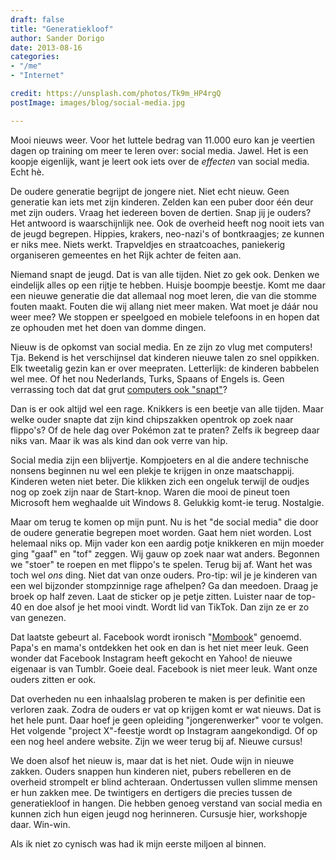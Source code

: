```yaml
---
draft: false
title: "Generatiekloof"
author: Sander Dorigo
date: 2013-08-16
categories:
- "/me"
- "Internet"

credit: https://unsplash.com/photos/Tk9m_HP4rgQ
postImage: images/blog/social-media.jpg

---
```


Mooi nieuws weer. Voor het luttele bedrag van 11.000 euro kan je veertien dagen op training om meer te leren over: social media. Jawel. Het is een koopje eigenlijk, want je leert ook iets over de *effecten* van social media. Echt hè.

De oudere generatie begrijpt de jongere niet. Niet echt nieuw. Geen generatie kan iets met zijn kinderen. Zelden kan een puber door één deur met zijn ouders. Vraag het iedereen boven de dertien. Snap jij je ouders? Het antwoord is waarschijnlijk nee. Ook de overheid heeft nog nooit iets van de jeugd begrepen. Hippies, krakers, neo-nazi's of bontkraagjes; ze kunnen er niks mee. Niets werkt. Trapveldjes en straatcoaches, paniekerig organiseren gemeentes en het Rijk achter de feiten aan.

Niemand snapt de jeugd. Dat is van alle tijden. Niet zo gek ook. Denken we eindelijk alles op een rijtje te hebben. Huisje boompje beestje. Komt me daar een nieuwe generatie die dat allemaal nog moet leren, die van die stomme fouten maakt. Fouten die wij allang niet meer maken. Wat moet je dáár nou weer mee? We stoppen er speelgoed en mobiele telefoons in en hopen dat ze ophouden met het doen van domme dingen.

Nieuw is de opkomst van social media. En ze zijn zo vlug met computers! Tja. Bekend is het verschijnsel dat kinderen nieuwe talen zo snel oppikken. Elk tweetalig gezin kan er over meepraten. Letterlijk: de kinderen babbelen wel mee. Of het nou Nederlands, Turks, Spaans of Engels is. Geen verrassing toch dat dat grut [computers ook "snapt"](http://www.coding2learn.org/blog/2013/07/29/kids-cant-use-computers/)?

Dan is er ook altijd wel een rage. Knikkers is een beetje van alle tijden. Maar welke ouder snapte dat zijn kind chipszakken opentrok op zoek naar flippo's? Of de hele dag over Pokémon zat te praten? Zelfs ik begreep daar niks van. Maar ik was als kind dan ook verre van hip.

Social media zijn een blijvertje. Kompjoeters en al die andere technische nonsens beginnen nu wel een plekje te krijgen in onze maatschappij. Kinderen weten niet beter. Die klikken zich een ongeluk terwijl de oudjes nog op zoek zijn naar de Start-knop. Waren die mooi de pineut toen Microsoft hem weghaalde uit Windows 8. Gelukkig komt-ie terug. Nostalgie.

Maar om terug te komen op mijn punt. Nu is het "de social media" die door de oudere generatie begrepen moet worden. Gaat hem niet worden. Lost helemaal niks op. Mijn vader kon een aardig potje knikkeren en mijn moeder ging "gaaf" en "tof" zeggen. Wij gauw op zoek naar wat anders. Begonnen we "stoer" te roepen en met flippo's te spelen. Terug bij af. Want het was toch wel *ons* ding. Niet dat van onze ouders. Pro-tip: wil je je kinderen van een wel bijzonder stompzinnige rage afhelpen? Ga dan meedoen. Draag je broek op half zeven. Laat de sticker op je petje zitten. Luister naar de top-40 en doe alsof je het mooi vindt. Wordt lid van TikTok. Dan zijn ze er zo van genezen.

Dat laatste gebeurt al. Facebook wordt ironisch "[Mombook](http://www.today.com/tech/yes-youve-chased-your-kids-facebook-heres-where-they-went-1C9840070?lite&lite=obinsite)" genoemd. Papa's en mama's ontdekken het ook en dan is het niet meer leuk. Geen wonder dat Facebook Instagram heeft gekocht en Yahoo! de nieuwe eigenaar is van Tumblr. Goeie deal. Facebook is niet meer leuk. Want onze ouders zitten er ook.

Dat overheden nu een inhaalslag proberen te maken is per definitie een verloren zaak. Zodra de ouders er vat op krijgen komt er wat nieuws. Dat is het hele punt. Daar hoef je geen opleiding "jongerenwerker" voor te volgen. Het volgende "project X"-feestje wordt op Instagram aangekondigd. Of op een nog heel andere website. Zijn we weer terug bij af. Nieuwe cursus!

We doen alsof het nieuw is, maar dat is het niet. Oude wijn in nieuwe zakken. Ouders snappen hun kinderen niet, pubers rebelleren en de overheid strompelt er blind achteraan. Ondertussen vullen slimme mensen er hun zakken mee. De twintigers en dertigers die precies tussen de generatiekloof in hangen. Die hebben genoeg verstand van social media en kunnen zich hun eigen jeugd nog herinneren. Cursusje hier, workshopje daar. Win-win.

Als ik niet zo cynisch was had ik mijn eerste miljoen al binnen.
